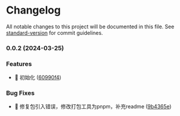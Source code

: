 # Changelog

All notable changes to this project will be documented in this file. See [standard-version](https://github.com/conventional-changelog/standard-version) for commit guidelines.

### 0.0.2 (2024-03-25)


### Features

* 🎸 初始化 ([60990f4](https://github.com/Alndaly/kinda-utils/commit/60990f486e62e006ac07a08f29babace148ee6a3))


### Bug Fixes

* 🐛 修复包引入错误，修改打包工具为pnpm，补充readme ([9b4365e](https://github.com/Alndaly/kinda-utils/commit/9b4365e2e28a3e94d6b5de264b9a38e56853fb2e))
